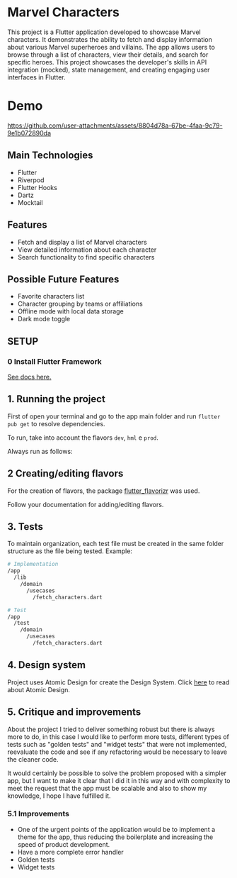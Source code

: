 # Marvel Characters

This project is a Flutter application developed to showcase Marvel characters. It demonstrates the ability to fetch and display information about various Marvel superheroes and villains. The app allows users to browse through a list of characters, view their details, and search for specific heroes. This project showcases the developer's skills in API integration (mocked), state management, and creating engaging user interfaces in Flutter.

# Demo
https://github.com/user-attachments/assets/8804d78a-67be-4faa-9c79-9e1b072890da

## Main Technologies
- Flutter
- Riverpod
- Flutter Hooks
- Dartz
- Mocktail

## Features
- Fetch and display a list of Marvel characters
- View detailed information about each character
- Search functionality to find specific characters

## Possible Future Features
- Favorite characters list
- Character grouping by teams or affiliations
- Offline mode with local data storage
- Dark mode toggle

## SETUP

### **0 Install Flutter Framework**

[See docs here.](https://docs.flutter.dev/get-started/install)

## **1. Running the project**

First of open your terminal and go to the app main folder and run `flutter pub get` to resolve dependencies.

To run, take into account the flavors `dev`, `hml` e `prod`.  

Always run as follows:  

## **2 Creating/editing flavors**

For the creation of flavors, the package [flutter_flavorizr](https://github.com/AngeloAvv/flutter_flavorizr) was used.

Follow your documentation for adding/editing flavors.


## **3. Tests**

To maintain organization, each test file must be created in the same folder structure as the file being tested. Example:

```bash
# Implementation
/app
  /lib
    /domain
      /usecases
        /fetch_characters.dart

# Test
/app
  /test
    /domain
      /usecases
        /fetch_characters.dart
```


## **4. Design system**

Project uses Atomic Design for create the Design System. Click [here](https://bradfrost.com/blog/post/atomic-web-design/) to read about Atomic Design.

## **5. Critique and improvements**

About the project I tried to deliver something robust but there is always more to do, in this case I would like to perform more tests, different types of tests such as "golden tests" and "widget tests" that were not implemented, reevaluate the code and see if any refactoring would be necessary to leave the cleaner code.

It would certainly be possible to solve the problem proposed with a simpler app, but I want to make it clear that I did it in this way and with complexity to meet the request that the app must be scalable and also to show my knowledge, I hope I have fulfilled it.

### **5.1 Improvements**

- One of the urgent points of the application would be to implement a theme for the app, thus reducing the boilerplate and increasing the speed of product development.
- Have a more complete error handler
- Golden tests
- Widget tests

